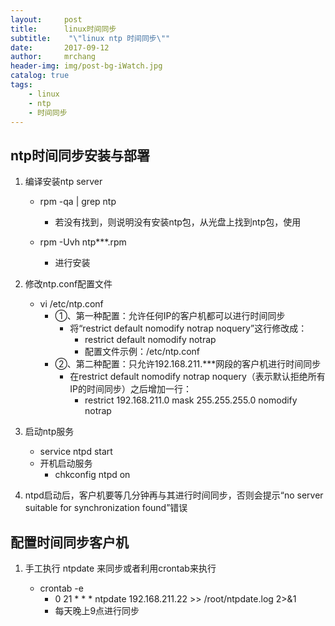 ```yaml
---
layout:     post
title:      linux时间同步
subtitle:    "\"linux ntp 时间同步\""
date:       2017-09-12
author:     mrchang
header-img: img/post-bg-iWatch.jpg
catalog: true
tags:
    - linux
    - ntp
    - 时间同步  
---
```


## ntp时间同步安装与部署
1. 编译安装ntp server
    * rpm -qa | grep ntp
        * 若没有找到，则说明没有安装ntp包，从光盘上找到ntp包，使用
    
    * rpm -Uvh ntp***.rpm
        * 进行安装
        
2. 修改ntp.conf配置文件
    * vi /etc/ntp.conf
        * ①、第一种配置：允许任何IP的客户机都可以进行时间同步
            * 将“restrict default nomodify notrap noquery”这行修改成：
                 * restrict default nomodify notrap
                 * 配置文件示例：/etc/ntp.conf
        * ②、第二种配置：只允许192.168.211.***网段的客户机进行时间同步
            * 在restrict default nomodify notrap noquery（表示默认拒绝所有IP的时间同步）之后增加一行：
                * restrict 192.168.211.0 mask 255.255.255.0 nomodify notrap

3. 启动ntp服务
    * service ntpd start
    * 开机启动服务
        * chkconfig ntpd on

4. ntpd启动后，客户机要等几分钟再与其进行时间同步，否则会提示“no server suitable for synchronization found”错误


## 配置时间同步客户机

1. 手工执行 ntpdate <ntp server> 来同步或者利用crontab来执行
    * crontab -e
        * 0 21 * * * ntpdate 192.168.211.22 >> /root/ntpdate.log 2>&1
        * 每天晚上9点进行同步
       